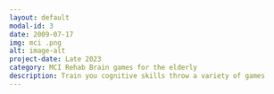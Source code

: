 ```yaml
---
layout: default
modal-id: 3
date: 2009-07-17
img: mci .png
alt: image-alt
project-date: Late 2023
category: MCI Rehab Brain games for the elderly 
description: Train you cognitive skills throw a variety of games
---
```

